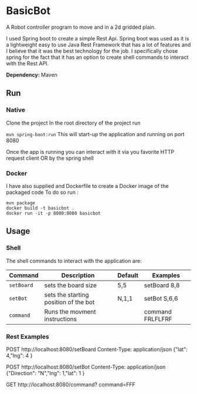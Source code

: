# BasicBot
A Robot controller program to move and in a 2d gridded plain.

I used Spring boot to create a simple Rest Api.
Spring boot was used as it is a lightweight easy to use Java Rest Framework that has a lot of features and I believe that it was the best technology for the job.
I specifically chose spring for the fact that it has an option to create shell commands to interact with the Rest API.

**Dependency:**
Maven

## Run
### Native
Clone the project
In the root directory of the project run

`mvn spring-boot:run` This will start-up the application and running on port 8080

Once the app is running you can interact with it via you favorite HTTP request client
OR by the spring shell

### Docker
I have also supplied and Dockerfile to create a Docker image of the packaged code
To do so run :
```
mvn package
docker build -t basicbot .
docker run -it -p 8080:8080 basicbot
```

## Usage 
### Shell 

The shell commands to interact with the application are:

| Command    | Description                          | Default | Examples          |
|------------|--------------------------------------|---------|-------------------|
| `setBoard` | sets the board size                  | 5,5     | setBoard 8,8      | 
| `setBot`   | sets the starting position of the bot| N,1,1   | setBot S,6,6      |
| `command`  | Runs the movment instructions        |         | command FRLFLFRF  |

### Rest Examples
POST http://localhost:8080/setBoard
Content-Type: application/json 
{"lat": 4,"lng": 4 }

POST http://localhost:8080/setBot
Content-Type: application/json
{"Direction": "N","lng": 1,"lat": 1 }

GET http://localhost:8080/command? command=FFF